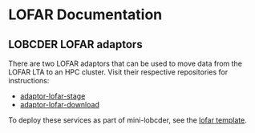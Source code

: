 # LOFAR Documentation
## LOBCDER LOFAR adaptors
There are two LOFAR adaptors that can be used to move data from the LOFAR LTA to an HPC cluster. Visit their respective repositories for instructions:

- [adaptor-lofar-stage](https://github.com/micro-infrastructure/adaptor-lofar-stage)
- [adaptor-lofar-download](https://github.com/micro-infrastructure/adaptor-lofar-download)

To deploy these services as part of mini-lobcder, see the [lofar template](https://github.com/micro-infrastructure/mini-lobcder/blob/master/k8s-setup/user-infra.json.template-lofar).
